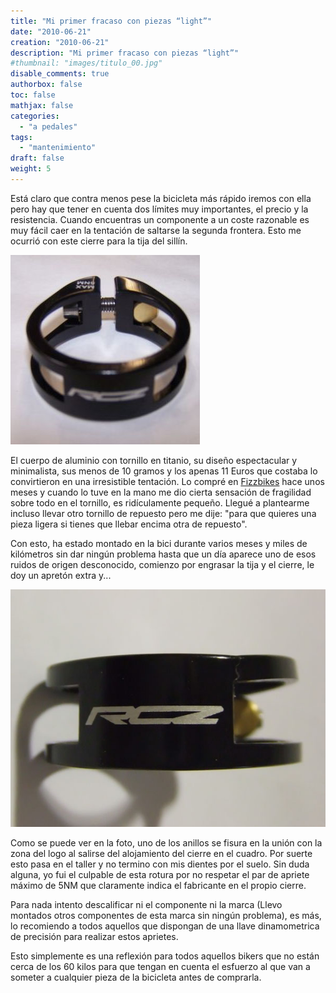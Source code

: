 ```yaml
---
title: "Mi primer fracaso con piezas “light”"
date: "2010-06-21"
creation: "2010-06-21"
description: "Mi primer fracaso con piezas “light”"
#thumbnail: "images/titulo_00.jpg"
disable_comments: true
authorbox: false
toc: false
mathjax: false
categories:
  - "a pedales"
tags:
  - "mantenimiento"
draft: false
weight: 5
---
```

Está claro que contra menos pese la bicicleta más rápido iremos con ella pero hay que tener en cuenta dos límites muy importantes, el precio y la resistencia. Cuando encuentras un componente a un coste razonable es muy fácil caer en la tentación de saltarse la segunda frontera. Esto me ocurrió con este cierre para la tija del sillín.

![imagen][01]

El cuerpo de aluminio con tornillo en titanio, su diseño espectacular y minimalista, sus menos de 10 gramos y los apenas 11 Euros que costaba lo convirtieron en una irresistible tentación. Lo compré en [Fizzbikes][11] hace unos meses y cuando lo tuve en la mano me dio cierta sensación de fragilidad sobre todo en el tornillo, es ridículamente pequeño. Llegué a plantearme incluso llevar otro tornillo de repuesto pero me dije: "para que quieres una pieza ligera si tienes que llebar encima otra de repuesto".

Con esto, ha estado montado en la bici durante varios meses y miles de kilómetros sin dar ningún problema hasta que un día aparece uno de esos ruidos de origen desconocido, comienzo por engrasar la tija y el cierre, le doy un apretón extra y...

![imagen][02]

Como se puede ver en la foto, uno de los anillos se fisura en la unión con la zona del logo al salirse del alojamiento del cierre en el cuadro. Por suerte esto pasa en el taller y no termino con mis dientes por el suelo. Sin duda alguna, yo fui el culpable de esta rotura por no respetar el par de apriete máximo de 5NM que claramente indica el fabricante en el propio cierre.

Para nada intento descalificar ni el componente ni la marca (Llevo montados otros componentes de esta marca sin ningún problema), es más, lo recomiendo a todos aquellos que dispongan de una llave dinamometrica de precisión para realizar estos aprietes.

Esto simplemente es una reflexión para todos aquellos bikers que no están cerca de los 60 kilos para que tengan en cuenta el esfuerzo al que van a someter a cualquier pieza de la bicicleta antes de comprarla.

[01]: /images/20100621_cierre_rcz_1.jpg
[02]: /images/20100621_cierre_rcz_2.jpg

[11]: http://www.fizzbikes.com/?topic=listing&cat=315&product=6342